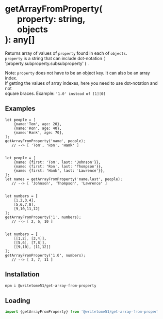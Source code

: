 # getArrayFromProperty(<br>&nbsp;&nbsp;&nbsp;&nbsp;&nbsp;&nbsp;property: string,<br>&nbsp;&nbsp;&nbsp;&nbsp;&nbsp;&nbsp;objects<br>): any[]

Returns array of values of `property` found in each of `objects`.  
`property` is a string that can include dot-notation ( 'property.subproperty.subsubproperty' ) .

Note:  `property` does not have to be an object key.  It can also be an array index.  
If getting the values of array indexes, here you need to use dot-notation and not  
square braces.  Example: `'1.0' instead of [1][0]`


## Examples
```
let people = [
    {name:'Tom', age: 20},
    {name:'Ron', age: 40},
    {name:'Hank', age: 70},
];
getArrayFromProperty('name', people);
   // --> [ 'Tom', 'Ron', 'Hank' ]


let people = [
    {name: {first: 'Tom', last: 'Johnson'}},
    {name: {first: 'Ron', last: 'Thompson'}},
    {name: {first: 'Hank', last: 'Lawrence'}},
];
let names = getArrayFromProperty('name.last', people);
   // --> [ 'Johnson', 'Thompson', 'Lawrence' ]


let numbers = [
	[1,2,3,4],
	[5,6,7,8],
	[9,10,11,12]
];
getArrayFromProperty('1', numbers);
   // --> [ 2, 6, 10 ]


let numbers = [
	[[1,2], [3,4]],
	[[5,6], [7,8]],
	[[9,10], [11,12]]
];
getArrayFromProperty('1.0', numbers);
   // --> [ 3, 7, 11 ]
```

## Installation
```bash
npm i @writetome51/get-array-from-property
```

## Loading
```js
import {getArrayFromProperty} from '@writetome51/get-array-from-property';
```
